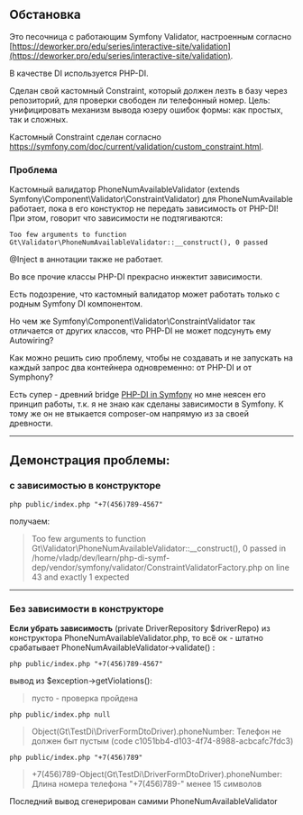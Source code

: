 ## Обстановка

Это песочница с работающим Symfony Validator, настроенным согласно [https://deworker.pro/edu/series/interactive-site/validation](https://deworker.pro/edu/series/interactive-site/validation).

В качестве DI используется PHP-DI.

Сделан свой кастомный Constraint, который должен лезть в базу через репозиторий, для проверки свободен ли телефонный номер. Цель: унифицировать механизм вывода юзеру ошибок формы: как простых, так и сложных.

Кастомный Constraint сделан согласно https://symfony.com/doc/current/validation/custom_constraint.html.

### Проблема

Кастомный валидатор PhoneNumAvailableValidator (extends Symfony\Component\Validator\ConstraintValidator) для  PhoneNumAvailable работает, пока в его констуктор не передать  зависимость от PHP-DI! 
При этом, говорит что зависимости не подтягиваются:

```
Too few arguments to function Gt\Validator\PhoneNumAvailableValidator::__construct(), 0 passed
```

@Inject в аннотации также не работает. 

Во все прочие классы PHP-DI прекрасно инжектит зависимости.

Есть подозрение, что кастомный валидатор может работать только с родным Symfony DI компонентом.

Но чем же Symfony\Component\Validator\ConstraintValidator так отличается от других классов, что PHP-DI не может  подсунуть ему Autowiring?

Как можно решить сию проблему, чтобы не создавать и не запускать на каждый запрос  два контейнера одновременно: от PHP-DI и от Symphony?

Есть супер - древний bridge [PHP-DI in Symfony](https://php-di.org/doc/frameworks/symfony2.html) но мне неясен его принцип работы, т.к. я не знаю как сделаны зависимости в Symfony.
К тому же он не втыкается composer-ом напрямую из за своей древности.

---

## Демонстрация проблемы:


### с зависимостью в конструкторе

```
php public/index.php "+7(456)789-4567"
```

получаем:

>Too few arguments to function Gt\Validator\PhoneNumAvailableValidator::__construct(), 0 passed in /home/vladp/dev/learn/php-di-symf-dep/vendor/symfony/validator/ConstraintValidatorFactory.php on line 43 and exactly 1 expected

---

### Без зависимости в конструкторе

**Если убрать зависимость** (private DriverRepository $driverRepo) из конструктора PhoneNumAvailableValidator.php, то всё ок - штатно срабатывает PhoneNumAvailableValidator->validate() :

```
php public/index.php "+7(456)789-4567"
```
вывод из $exception->getViolations():

>пусто - проверка пройдена

```
php public/index.php null
```
>Object(Gt\TestDi\DriverFormDtoDriver).phoneNumber:
    Телефон не должен быт пустым (code c1051bb4-d103-4f74-8988-acbcafc7fdc3)

```
php public/index.php "+7(456)789"
```
>+7(456)789-Object(Gt\TestDi\DriverFormDtoDriver).phoneNumber:
    Длина номера телефона "+7(456)789-" менее 15 символов

Последний вывод сгенерирован самими PhoneNumAvailableValidator

